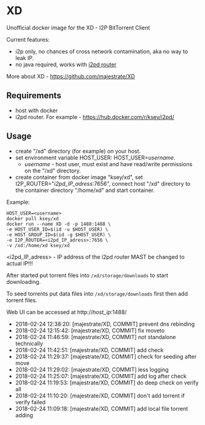 # XD
Unofficial docker image for the XD - I2P BitTorrent Client

Current features:

* i2p only, no chances of cross network contamination, aka no way to leak IP.
* no java required, works with [i2pd router](https://github.com/purplei2p/i2pd)

More about XD - https://github.com/majestrate/XD

## Requirements

* host with docker
* i2pd router. For example - https://hub.docker.com/r/ksey/i2pd/

## Usage

* create "/xd" directory (for example) on your host.
* set environment variable HOST_USER: HOST_USER=*username*.
  - *username* - host user, must exist and have read/write permissions on the "/xd" directory.
* create container from docker image "ksey/xd", set I2P_ROUTER="*i2pd_IP_adress*:7656", connect host "/xd" directory to the container directory "/home/xd" and start container.

Example:
```
HOST_USER=<username>
docker pull ksey/xd
docker run --name XD -d -p 1488:1488 \
-e HOST_USER_ID=$(id -u $HOST_USER) \
-e HOST_GROUP_ID=$(id -g $HOST_USER) \
-e I2P_ROUTER=<i2pd_IP_adress>:7656 \
-v /xd:/home/xd ksey/xd

```
<i2pd_IP_adress> - IP address of the i2pd router MAST be changed to actual IP!!!

After started put torrent files into `/xd/storage/downloads` to start downloading.

To seed torrents put data files into `/xd/storage/downloads` first then add torrent files.

Web UI can be accessed at http://*host_ip*:1488/


































































































































* 2018-02-24 12:38:20: [majestrate/XD, COMMIT] prevent dns rebinding
* 2018-02-24 12:15:42: [majestrate/XD, COMMIT] fix moveto
* 2018-02-24 11:46:59: [majestrate/XD, COMMIT] not standalone technically
* 2018-02-24 11:42:51: [majestrate/XD, COMMIT] add check
* 2018-02-24 11:29:37: [majestrate/XD, COMMIT] check for seeding after move
* 2018-02-24 11:29:02: [majestrate/XD, COMMIT] less logging
* 2018-02-24 11:25:07: [majestrate/XD, COMMIT] add log after check
* 2018-02-24 11:19:53: [majestrate/XD, COMMIT] do deep check on verify all
* 2018-02-24 11:10:20: [majestrate/XD, COMMIT] don't add torrent if verify failed
* 2018-02-24 11:09:18: [majestrate/XD, COMMIT] add local file torrent adding
